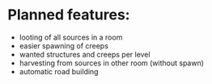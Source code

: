# Planned features:
- looting of all sources in a room
- easier spawning of creeps
- wanted structures and creeps per level
- harvesting from sources in other room (without spawn)
- automatic road building